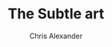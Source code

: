 ---
layout: episode
title: "The Subtle art"
slug: "11"
explicit: false
author: "Chris Alexander"
summary: "Lots of rude words but useful advice"
description: "Let go of what you can't control and learn to lead a happier work life, if you can get through the profanity at the start."
has_image: true
duration: "2:06"
length: 4411203
book:
    title: "The Subtle Art Of Not Giving A F*ck"
    author: "Manson"
    link: "http://g.chris-alexander.co.uk?id=1274X516320&xs=1&url=https%3A%2F%2Fwww.amazon.co.uk%2FSubtle-Art-Not-Giving-Counterintuitive%2Fdp%2F0062457713%2Fref%3Dsr_1_1%3Fcrid%3DLWP4VX1EWU6O%26dchild%3D1%26keywords%3Dthe%2Bsubtle%2Bart%2Bof%2Bnot%2Bgiving%2Ba%2Bfck%26qid%3D1598296534%26sprefix%3Dthe%2Bsubtle%2Bart%252Caps%252C150%26sr%3D8-1"
---